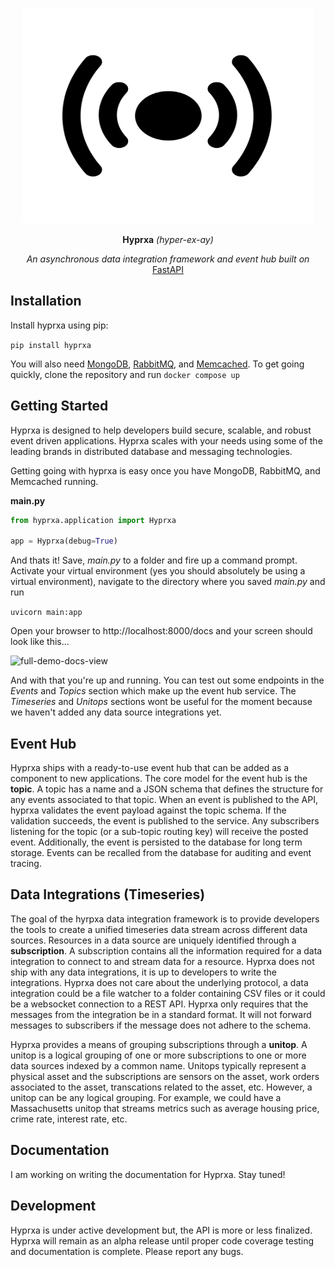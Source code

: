 <p align="center">
	<img src="https://github.com/newvicx/hyprxa/blob/master/docs/img/logo.png?raw=true" width="465" height="345" alt='Hyprxa'>
</p>

<p align="center"><strong>Hyprxa</strong> <em> (hyper-ex-ay)</em></p>

<p align="center"><em>An asynchronous data integration framework and event hub built on
    </em><a href="https://fastapi.tiangolo.com/"> FastAPI</a>
</p>

## Installation

Install hyprxa using pip:

`pip install hyprxa`

You will also need [MongoDB](https://www.mongodb.com/), [RabbitMQ](https://www.rabbitmq.com/), and [Memcached](https://memcached.org/). To get going quickly, clone the repository and run `docker compose up`

## Getting Started

Hyprxa is designed to help developers build secure, scalable, and robust event driven applications. Hyprxa scales with your needs using some of the leading brands in distributed database and messaging technologies.

Getting going with hyprxa is easy once you have MongoDB, RabbitMQ, and Memcached running.

**main.py**

```python
from hyprxa.application import Hyprxa

app = Hyprxa(debug=True)
```

And thats it! Save, *main.py* to a folder and fire up a command prompt. Activate your virtual environment (yes you should absolutely be using a virtual environment), navigate to the directory  where you saved *main.py* and run

`uvicorn main:app`

Open your browser to http://localhost:8000/docs and your screen should look like this...

![full-demo-docs-view](https://github.com/newvicx/hyprxa/blob/master/docs/img/full-demo-docs-view.JPG?raw=true)

And with that you're up and running. You can test out some endpoints in the *Events* and *Topics* section which make up the event hub service. The *Timeseries* and *Unitops* sections wont be useful for the moment because we haven't added any data source integrations yet.

## Event Hub

Hyprxa ships with a ready-to-use event hub that can be added as a component to new applications. The core model for the event hub is the **topic**. A topic has a name and a JSON schema that defines the structure for any events associated to that topic. When an event is published to the API, hyprxa validates the event payload against the topic schema. If the validation succeeds, the event is published to the service. Any subscribers listening for the topic (or a sub-topic routing key) will receive the posted event. Additionally, the event is persisted to the database for long term storage. Events can be recalled from the database for auditing and event tracing.

## Data Integrations (Timeseries)

The goal of the hyrpxa data integration framework is to provide developers the tools to create a unified timeseries data stream across different data sources. Resources in a data source are uniquely identified through a **subscription**.  A subscription contains all the information required for a data integration to connect to and stream data for a resource. Hyprxa does not ship with any data integrations, it is up to developers to write the integrations. Hyprxa does not care about the underlying protocol, a data integration could be a file watcher to a folder containing CSV files or it could be a websocket connection to a REST API. Hyprxa only requires that the messages from the integration be in a standard format. It will not forward messages to subscribers if the message does not adhere to the schema.

Hyprxa provides a means of grouping subscriptions through a **unitop**. A unitop is a logical grouping of one or more subscriptions to one or more data sources indexed by a common name. Unitops typically represent a physical asset and the subscriptions are sensors on the asset, work orders associated to the asset, transcations related to the asset, etc. However, a unitop can be any logical grouping. For example, we could have a Massachusetts unitop that streams metrics such as average housing price, crime rate, interest rate, etc.

## Documentation

I am working on writing the documentation for Hyprxa. Stay tuned!

## Development

Hyprxa is under active development but, the API is more or less finalized. Hyprxa will remain as an alpha release until proper code coverage testing and documentation is complete. Please report any bugs.
